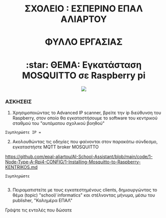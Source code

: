 <!-- title only -->
<h1 align="center"> ΣΧΟΛΕΙΟ :  ΕΣΠΕΡΙΝΟ ΕΠΑΛ ΑΛΙΑΡΤΟΥ </h1>

<!-- title with div -->
<div align="center"> <h1 align="center"> ΦΥΛΛΟ ΕΡΓΑΣΙΑΣ</h1> </div>
<div align="center"> <h1> :star:   ΘΕΜΑ: Εγκατάσταση   MOSQUITTO σε Raspberry pi</h1>  </div>

<p align="center"><img src="https://mosquitto.org/images/mosquitto-text-side-28.png"></p>


### ΑΣΚΗΣΕΙΣ
 

  1. Χρησιμοποιώντας το Advanced IP scanner, βρείτε την ip διεύθυνση του Raspberry, στον οποίο θα εγκαταστήσουμε το software του κεντρικού σταθμού του "αυτόματου σχολικού βοηθού"


```
Συμπληρώστε IP =
```


2. Ακολουθώντας τις οδηγίες που φαίνονται στον παρακάτω σύνδεσμο, εγκαταστήστε MQTT broker MOSQUITTO 

https://github.com/epal-aliartou/AI-School-Assistant/blob/main/code/1-Node-Type-A-Rpi4-CONFIG/1-Installing-Mosquitto-to-Raspberry-KENTRIKOS.md

```
Συμπληρώστε  


```



3. Πειραματιστείτε με τους εγκατεστημένους  clients,  δημιουργώντας το θέμα (topic) "school/ informatics" και στέλνοντας μήνυμα, μέσω του publisher,  "Καλημέρα ΕΠΑΛ"

Γράψτε τις εντολές  που δώσατε
```










```
